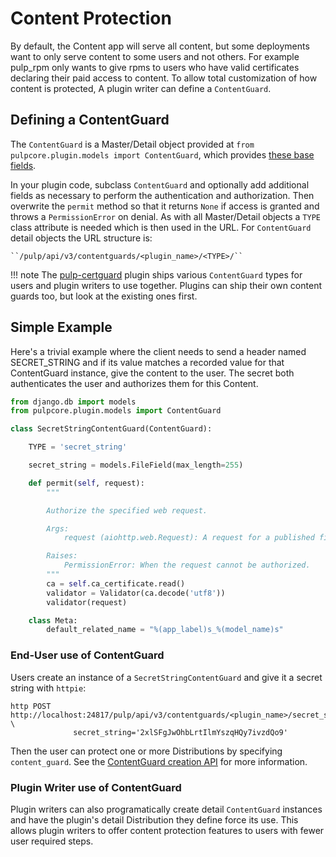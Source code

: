 

# Content Protection

By default, the Content app will serve all content, but some deployments want to only serve content
to some users and not others. For example pulp_rpm only wants to give rpms to users who have valid
certificates declaring their paid access to content. To allow total customization of how content is
protected, A plugin writer can define a `ContentGuard`.

## Defining a ContentGuard

The `ContentGuard` is a Master/Detail object provided at
`from pulpcore.plugin.models import ContentGuard`, which provides [these base fields](https://github.com/pulp/pulpcore/blob/master/pulpcore/app/models/publication.py#L192-L202).

In your plugin code, subclass `ContentGuard` and optionally add additional fields as necessary to
perform the authentication and authorization. Then overwrite the `permit` method so that it
returns `None` if access is granted and throws a `PermissionError` on denial. As with all
Master/Detail objects a `TYPE` class attribute is needed which is then used in the URL. For
`ContentGuard` detail objects the URL structure is:

```
``/pulp/api/v3/contentguards/<plugin_name>/<TYPE>/``
```

!!! note
    The [pulp-certguard](site:pulp_certguard/) plugin ships various
    `ContentGuard` types for users and plugin writers to use together. Plugins can ship their own
    content guards too, but look at the existing ones first.


## Simple Example

Here's a trivial example where the client needs to send a header named SECRET_STRING and if its
value matches a recorded value for that ContentGuard instance, give the content to the user. The
secret both authenticates the user and authorizes them for this Content.

```python
from django.db import models
from pulpcore.plugin.models import ContentGuard

class SecretStringContentGuard(ContentGuard):

    TYPE = 'secret_string'

    secret_string = models.FileField(max_length=255)

    def permit(self, request):
        """

        Authorize the specified web request.

        Args:
            request (aiohttp.web.Request): A request for a published file.

        Raises:
            PermissionError: When the request cannot be authorized.
        """
        ca = self.ca_certificate.read()
        validator = Validator(ca.decode('utf8'))
        validator(request)

    class Meta:
        default_related_name = "%(app_label)s_%(model_name)s"
```

### End-User use of ContentGuard

Users create an instance of a `SecretStringContentGuard` and give it a secret string with
`httpie`:

```
http POST http://localhost:24817/pulp/api/v3/contentguards/<plugin_name>/secret_string/ \
              secret_string='2xlSFgJwOhbLrtIlmYszqHQy7ivzdQo9'
```

Then the user can protect one or more Distributions by specifying `content_guard`. See the
[ContentGuard creation API](site:pulpcore/restapi/#tag/Distributions:-File/operation/distributions_file_file_list) for more information.



### Plugin Writer use of ContentGuard

Plugin writers can also programatically create detail `ContentGuard` instances and have the
plugin's detail Distribution they define force its use. This allows plugin writers to offer
content protection features to users with fewer user required steps.
